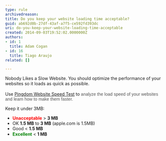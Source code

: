 ```yaml
---
type: rule
archivedreason: 
title: Do you keep your website loading time acceptable?
guid: ab692d0b-27df-43af-a7f5-ce592fd393dc
uri: do-you-keep-your-website-loading-time-acceptable
created: 2014-09-03T19:52:02.0000000Z
authors:
- id: 1
  title: Adam Cogan
- id: 16
  title: Tiago Araujo
related: []

---
```



Nobody Likes a Slow Website. You should optimize the performance of your websites so it loads as quick as possible.
<br><excerpt class='endintro'></excerpt><br>
Use <a href="http&#58;//tools.pingdom.com/fpt/" target="_blank">Pingdom Website Speed Test​​​</a>&#160;to&#160;<span style="color&#58;#555555;font-family&#58;arial, helvetica, sans-serif;line-height&#58;normal;">analyze the load speed of your websites and learn how to make them faster.&#160;</span><div>Keep it under 3MB&#58;</div><div><ul><li><span style="line-height&#58;20px;"></span><span style="color&#58;#ff0000;"><b>Unacceptable</b></span> &gt; <b>3 MB</b></li><li>OK&#160;<b>1.5 MB</b> to <b>3 MB</b>&#160;(apple.com is 1.5MB)</li><li>Good&#160;&lt; <b>1.5 MB​</b></li><li><span style="color&#58;#008000;"><strong style="color&#58;#008000;"><span style="color&#58;#008000;">Excellent</span></strong></span> &lt; <b>1 MB</b><span style="line-height&#58;20px;"><br></span></li></ul></div>


